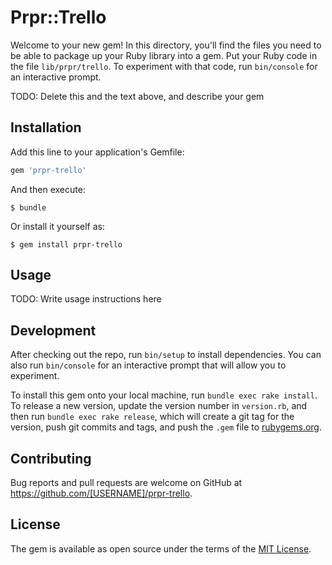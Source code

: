 # Prpr::Trello

Welcome to your new gem! In this directory, you'll find the files you need to be able to package up your Ruby library into a gem. Put your Ruby code in the file `lib/prpr/trello`. To experiment with that code, run `bin/console` for an interactive prompt.

TODO: Delete this and the text above, and describe your gem

## Installation

Add this line to your application's Gemfile:

```ruby
gem 'prpr-trello'
```

And then execute:

    $ bundle

Or install it yourself as:

    $ gem install prpr-trello

## Usage

TODO: Write usage instructions here

## Development

After checking out the repo, run `bin/setup` to install dependencies. You can also run `bin/console` for an interactive prompt that will allow you to experiment.

To install this gem onto your local machine, run `bundle exec rake install`. To release a new version, update the version number in `version.rb`, and then run `bundle exec rake release`, which will create a git tag for the version, push git commits and tags, and push the `.gem` file to [rubygems.org](https://rubygems.org).

## Contributing

Bug reports and pull requests are welcome on GitHub at https://github.com/[USERNAME]/prpr-trello.


## License

The gem is available as open source under the terms of the [MIT License](http://opensource.org/licenses/MIT).

